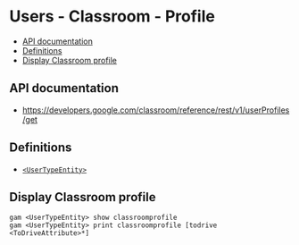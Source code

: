 # Users - Classroom - Profile
- [API documentation](#api-documentation)
- [Definitions](#definitions)
- [Display Classroom profile](#display-classroom-profile)

## API documentation
* https://developers.google.com/classroom/reference/rest/v1/userProfiles/get

## Definitions
* [`<UserTypeEntity>`](Collections-of-Users)

## Display Classroom profile
```
gam <UserTypeEntity> show classroomprofile
gam <UserTypeEntity> print classroomprofile [todrive <ToDriveAttribute>*]
```
